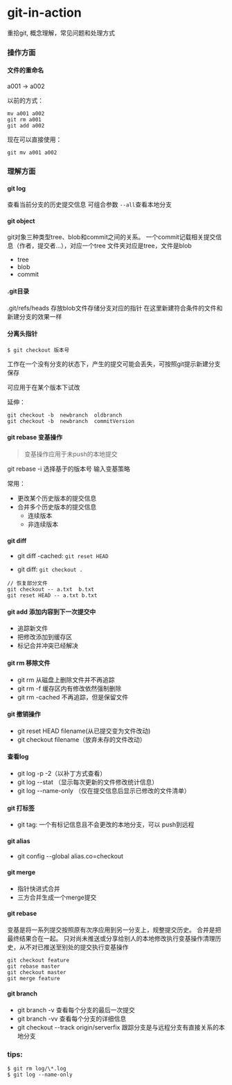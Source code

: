 # git-in-action
重拾git, 概念理解，常见问题和处理方式


### 操作方面
#### 文件的重命名
a001  -> a002

以前的方式：
```
mv a001 a002
git rm a001
git add a002
```

现在可以直接使用：
```
git mv a001 a002
```


### 理解方面
#### git log
查看当前分支的历史提交信息
可组合参数 `--all`查看本地分支

#### git object
git对象三种类型tree、blob和commit之间的关系。
一个commit记载相关提交信息（作者，提交者...），对应一个tree
文件夹对应是tree，文件是blob

+ tree
+ blob
+ commit




#### .git目录
.git/refs/heads
存放blob文件存储分支对应的指针
在这里新建符合条件的文件和新建分支的效果一样

#### 分离头指针

```
$ git checkout 版本号
```

工作在一个没有分支的状态下，产生的提交可能会丢失，可按照git提示新建分支保存

可应用于在某个版本下试改

延伸：
```
git checkout -b  newbranch  oldbranch
git checkout -b  newbranch  commitVersion
```

#### git rebase 变基操作

> 变基操作应用于未push的本地提交

git rebase -i 选择基于的版本号
输入变基策略

常用：

+ 更改某个历史版本的提交信息
+ 合并多个历史版本的提交信息
    - 连续版本
    - 非连续版本


 #### git diff
 
+ git diff -cached: `git reset HEAD`
 
+ git diff: `git checkout .` 

```
// 恢复部分文件
git checkout -- a.txt  b.txt
git reset HEAD -- a.txt b.txt
```

#### git add  添加内容到下一次提交中

+ 追踪新文件
+ 把修改添加到缓存区
+ 标记合并冲突已经解决

#### git rm  移除文件

+ git rm 从磁盘上删除文件并不再追踪
+ git rm -f 缓存区内有修改依然强制删除
+ git rm -cached 不再追踪，但是保留文件

#### git 撤销操作

+ git reset HEAD filename(从已提交变为文件改动)
+ git checkout filename（放弃未存的文件改动）

#### 查看log

+ git log -p -2（以补丁方式查看）
+ git log --stat （显示每次更新的文件修改统计信息）
+ git log --name-only （仅在提交信息后显示已修改的文件清单）

#### git 打标签

+ git tag: 一个有标记信息且不会更改的本地分支，可以 push到远程

#### git alias

+ git config --global alias.co=checkout

#### git merge

+ 指针快进式合并
+ 三方合并生成一个merge提交

#### git rebase
变基是将一系列提交按照原有次序应用到另一分支上，规整提交历史。
合并是把最终结果合在一起。
只对尚未推送或分享给别人的本地修改执行变基操作清理历史，从不对已推送至别处的提交执行变基操作

```
git checkout feature
git rebase master
git checkout master 
git merge feature
```

#### git branch

+ git branch -v 查看每个分支的最后一次提交
+ git branch -vv 查看每个分支的详细信息
+ git checkout --track origin/serverfix 跟踪分支是与远程分支有直接关系的本地分支




### tips:
```
$ git rm log/\*.log
$ git log --name-only
```
